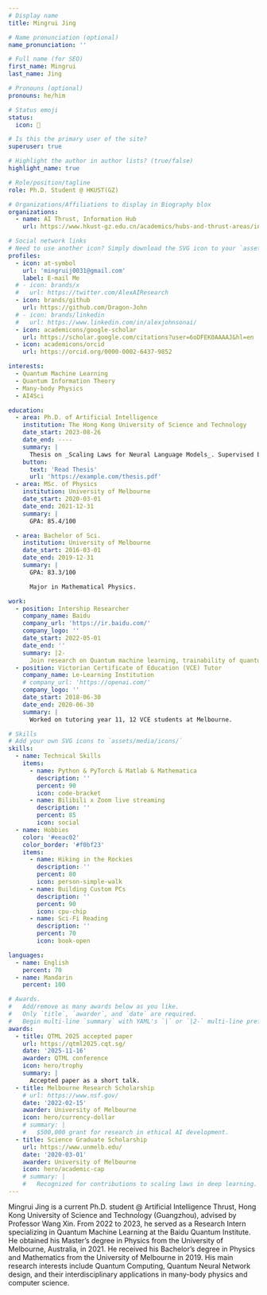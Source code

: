 ```yaml
---
# Display name
title: Mingrui Jing

# Name pronunciation (optional)
name_pronunciation: ''

# Full name (for SEO)
first_name: Mingrui
last_name: Jing

# Pronouns (optional)
pronouns: he/him

# Status emoji
status:
  icon: 🚀

# Is this the primary user of the site?
superuser: true

# Highlight the author in author lists? (true/false)
highlight_name: true

# Role/position/tagline
role: Ph.D. Student @ HKUST(GZ)

# Organizations/Affiliations to display in Biography blox
organizations:
  - name: AI Thrust, Information Hub
    url: https://www.hkust-gz.edu.cn/academics/hubs-and-thrust-areas/information-hub/

# Social network links
# Need to use another icon? Simply download the SVG icon to your `assets/media/icons/` folder.
profiles:
  - icon: at-symbol
    url: 'mingruij0031@gmail.com'
    label: E-mail Me
  # - icon: brands/x
  #   url: https://twitter.com/AlexAIResearch
  - icon: brands/github
    url: https://github.com/Dragon-John
  # - icon: brands/linkedin
  #   url: https://www.linkedin.com/in/alexjohnsonai/
  - icon: academicons/google-scholar
    url: https://scholar.google.com/citations?user=6oDFEK0AAAAJ&hl=en
  - icon: academicons/orcid
    url: https://orcid.org/0000-0002-6437-9852

interests:
  - Quantum Machine Learning
  - Quantum Information Theory
  - Many-body Physics
  - AI4Sci

education:
  - area: Ph.D. of Artificial Intelligence
    institution: The Hong Kong University of Science and Technology
    date_start: 2023-08-26
    date_end: ----
    summary: |
      Thesis on _Scaling Laws for Neural Language Models_. Supervised by Prof. Andrew Ng. Published 5 papers in NeurIPS and ICML, with 2 best paper awards.
    button:
      text: 'Read Thesis'
      url: 'https://example.com/thesis.pdf'
  - area: MSc. of Physics
    institution: University of Melbourne
    date_start: 2020-03-01
    date_end: 2021-12-31
    summary: |
      GPA: 85.4/100

  - area: Bachelor of Sci.
    institution: University of Melbourne
    date_start: 2016-03-01
    date_end: 2019-12-31
    summary: |
      GPA: 83.3/100

      Major in Mathematical Physics.

work:
  - position: Intership Researcher
    company_name: Baidu
    company_url: 'https://ir.baidu.com/'
    company_logo: ''
    date_start: 2022-05-01
    date_end: ''
    summary: |2-
      Join research on Quantum machine learning, trainability of quantum neural networks and quantum information theory.
  - position: Victorian Certificate of Education (VCE) Tutor
    company_name: Le-Learning Institution
    # company_url: 'https://openai.com/'
    company_logo: ''
    date_start: 2018-06-30
    date_end: 2020-06-30
    summary: |
      Worked on tutoring year 11, 12 VCE students at Melbourne.

# Skills
# Add your own SVG icons to `assets/media/icons/`
skills:
  - name: Technical Skills
    items:
      - name: Python & PyTorch & Matlab & Mathematica
        description: ''
        percent: 90
        icon: code-bracket
      - name: Bilibili x Zoom live streaming
        description: ''
        percent: 85
        icon: social
  - name: Hobbies
    color: '#eeac02'
    color_border: '#f0bf23'
    items:
      - name: Hiking in the Rockies
        description: ''
        percent: 80
        icon: person-simple-walk
      - name: Building Custom PCs
        description: ''
        percent: 90
        icon: cpu-chip
      - name: Sci-Fi Reading
        description: ''
        percent: 70
        icon: book-open

languages:
  - name: English
    percent: 70
  - name: Mandarin
    percent: 100

# Awards.
#   Add/remove as many awards below as you like.
#   Only `title`, `awarder`, and `date` are required.
#   Begin multi-line `summary` with YAML's `|` or `|2-` multi-line prefix and indent 2 spaces below.
awards:
  - title: QTML 2025 accepted paper
    url: https://qtml2025.cqt.sg/
    date: '2025-11-16'
    awarder: QTML conference
    icon: hero/trophy
    summary: |
      Accepted paper as a short talk.
  - title: Melbourne Research Scholarship
    # url: https://www.nsf.gov/
    date: '2022-02-15'
    awarder: University of Melbourne
    icon: hero/currency-dollar
    # summary: |
    #   $500,000 grant for research in ethical AI development.
  - title: Science Graduate Scholarship
    url: https://www.unmelb.edu/
    date: '2020-03-01'
    awarder: University of Melbourne
    icon: hero/academic-cap
    # summary: |
    #   Recognized for contributions to scaling laws in deep learning.
---
```


Mingrui Jing is a current Ph.D. student @ Artificial Intelligence Thrust, Hong Kong University of Science and Technology (Guangzhou), advised by Professor Wang Xin. From 2022 to 2023, he served as a Research Intern specializing in Quantum Machine Learning at the Baidu Quantum Institute. He obtained his Master’s degree in Physics from the University of Melbourne, Australia, in 2021. He received his Bachelor’s degree in Physics and Mathematics from the University of Melbourne in 2019. His main research interests include Quantum Computing, Quantum Neural Network design, and their interdisciplinary applications in many-body physics and computer science.

